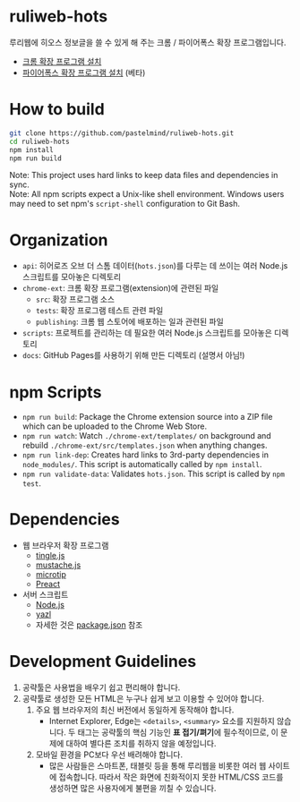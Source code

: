 # ruliweb-hots

루리웹에 히오스 정보글을 쓸 수 있게 해 주는 크롬 / 파이어폭스 확장 프로그램입니다.

* [크롬 확장 프로그램 설치](https://chrome.google.com/webstore/detail/cnglbnilhbknecgmekgagelljoljcbfe)
* [파이어폭스 확장 프로그램 설치](https://addons.mozilla.org/ko/firefox/addon/루리웹-히어로즈-오브-더-스톰-공략툴/) (베타)


# How to build

```bash
git clone https://github.com/pastelmind/ruliweb-hots.git
cd ruliweb-hots
npm install
npm run build
```

Note: This project uses hard links to keep data files and dependencies in sync.  
Note: All npm scripts expect a Unix-like shell environment. Windows users may need to set npm's `script-shell` configuration to Git Bash.


# Organization

* `api`: 히어로즈 오브 더 스톰 데이터(`hots.json`)를 다루는 데 쓰이는 여러 Node.js 스크립트를 모아놓은 디렉토리
* `chrome-ext`: 크롬 확장 프로그램(extension)에 관련된 파일
    * `src`: 확장 프로그램 소스
    * `tests`: 확장 프로그램 테스트 관련 파일
    * `publishing`: 크롬 웹 스토어에 배포하는 일과 관련된 파일
* `scripts`: 프로젝트를 관리하는 데 필요한 여러 Node.js 스크립트를 모아놓은 디렉토리
* `docs`: GitHub Pages를 사용하기 위해 만든 디렉토리 (설명서 아님!)


# npm Scripts

* `npm run build`: Package the Chrome extension source into a ZIP file which can be uploaded to the Chrome Web Store.
* `npm run watch`: Watch `./chrome-ext/templates/` on background and rebuild `./chrome-ext/src/templates.json` when anything changes.
* `npm run link-dep`: Creates hard links to 3rd-party dependencies in `node_modules/`. This script is automatically called by `npm install`.
* `npm run validate-data`: Validates `hots.json`. This script is called by `npm test`.


# Dependencies

* 웹 브라우저 확장 프로그램
    * [tingle.js](https://robinparisi.github.io/tingle/)
    * [mustache.js](https://github.com/janl/mustache.js)
    * [microtip](https://github.com/ghosh/microtip/)
    * [Preact](https://preactjs.com)
* 서버 스크립트
    * [Node.js](https://nodejs.org/)
    * [yazl](https://github.com/thejoshwolfe/yazl)
    * 자세한 것은 [package.json](package.json) 참조


# Development Guidelines

1. 공략툴은 사용법을 배우기 쉽고 편리해야 합니다.
2. 공략툴로 생성한 모든 HTML은 누구나 쉽게 보고 이용할 수 있어야 합니다.
    1. 주요 웹 브라우저의 최신 버전에서 동일하게 동작해야 합니다.
        * Internet Explorer, Edge는 `<details>`, `<summary>` 요소를 지원하지 않습니다. 두 태그는 공략툴의 핵심 기능인 **표 접기/펴기**에 필수적이므로, 이 문제에 대하여 별다른 조치를 취하지 않을 예정입니다.
    2. 모바일 환경을 PC보다 우선 배려해야 합니다.
        * 많은 사람들은 스마트폰, 태블릿 등을 통해 루리웹을 비롯한 여러 웹 사이트에 접속합니다. 따라서 작은 화면에 친화적이지 못한 HTML/CSS 코드를 생성하면 많은 사용자에게 불편을 끼칠 수 있습니다.